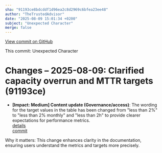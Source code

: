 ```yaml
---
sha: "91193ce8bdcddf1d96ea2c8d2969c6bfea23ee48"
author: "TheTrustedAdvisor"
date: "2025-08-09 15:01:34 +0200"
subject: "Unexpected Character"
merge: false
---
```


[View commit on GitHub](https://github.com/TheTrustedAdvisor/FabricAdoptionFramework/commit/91193ce8bdcddf1d96ea2c8d2969c6bfea23ee48)

This commit: Unexpected Character

# Changes – 2025-08-09: Clarified capacity overrun and MTTR targets (91193ce)

- **[Impact: Medium] Content update (Governance/access)**: The wording for the target values in the table has been changed from "less than 2%" to "less than 2% monthly" and "less than 2h" to provide clearer expectations for performance metrics.  
   [details](/docs/about/changes/2025-08-09-unexpected-character)  
   [commit](https://github.com/TheTrustedAdvisor/FabricAdoptionFramework/commit/91193ce8bdcddf1d96ea2c8d2969c6bfea23ee48)

Why it matters: This change enhances clarity in the documentation, ensuring users understand the metrics and targets more precisely.
